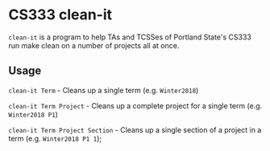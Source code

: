 # CS333 clean-it

`clean-it` is a program to help TAs and TCSSes of Portland State's CS333 run make clean on a number of projects all at once.

## Usage

`clean-it Term` - Cleans up a single term (e.g. `Winter2018`)

`clean-it Term Project` - Cleans up a complete project for a single term (e.g. `Winter2018 P1`)

`clean-it Term Project Section` - Cleans up a single section of a project in a term (e.g. `Winter2018 P1 1`);

